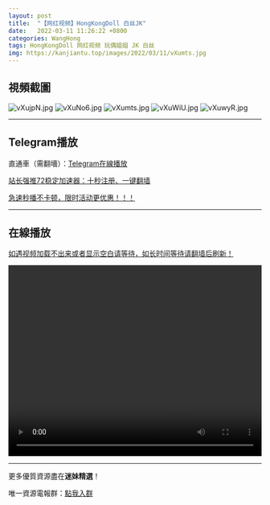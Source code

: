 ```yaml
---
layout: post
title:  "【网红视频】HongKongDoll 白丝JK"
date:   2022-03-11 11:26:22 +0800
categories: WangHong
tags: HongKongDoll 网红视频 玩偶姐姐 JK 白丝
img: https://kanjiantu.top/images/2022/03/11/vXumts.jpg
---
```



## 視頻截圖

![vXujpN.jpg](https://kanjiantu.top/images/2022/03/11/vXujpN.jpg)
![vXuNo6.jpg](https://kanjiantu.top/images/2022/03/11/vXuNo6.jpg)
![vXumts.jpg](https://kanjiantu.top/images/2022/03/11/vXumts.jpg)
![vXuWiU.jpg](https://kanjiantu.top/images/2022/03/11/vXuWiU.jpg)
![vXuwyR.jpg](https://kanjiantu.top/images/2022/03/11/vXuwyR.jpg)


* * *
## Telegram播放

直通車（需翻墻）：[Telegram在線播放](https://t.me/mimeijingxuan/25)


<u>站长强推72稳定加速器：[十秒注册、一键翻墙](https://72vpn.xyz/#/register?code=mimei) </u>


<u>急速秒播不卡顿，限时活动更优惠！！！</u>
* * *
## 在線播放
<u>如遇视频加载不出来或者显示空白请等待，如长时间等待请翻墙后刷新！</u>
<center><video src="https://cdn.publer.io/uploads/videos/6245593edb2797743f72939a/34a9dbd3ca6353133e6ed4de7977a7a0.mp4" width="100%" height="380px" controls="controls"></video></center>

* * *
更多優質資源盡在**迷妹精選**！

唯一資源電報群：[點我入群](https://t.me/mimeijingxuan)


